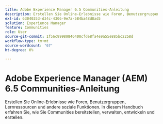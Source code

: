 ```yaml
---
title: Adobe Experience Manager 6.5 Communities-Anleitung
description: Erstellen Sie Online-Erlebnisse wie Foren, Benutzergruppen, Lernressourcen und andere soziale Funktionen. In diesem Handbuch erfahren Sie, wie Sie Communities bereitstellen, verwalten, entwickeln und erstellen.
exl-id: 63040353-d34c-4306-9e7a-584ba48d8ad5
solution: Experience Manager
feature: Communities
role: User
source-git-commit: 1f56c99980846400cfde8fa4e9a55e885bc2258d
workflow-type: tm+mt
source-wordcount: '67'
ht-degree: 0%

---
```


# Adobe Experience Manager (AEM) 6.5 Communities-Anleitung

Erstellen Sie Online-Erlebnisse wie Foren, Benutzergruppen, Lernressourcen und andere soziale Funktionen. In diesem Handbuch erfahren Sie, wie Sie Communities bereitstellen, verwalten, entwickeln und erstellen.

